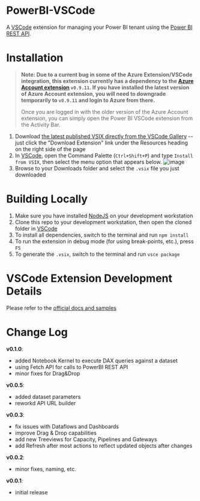 # PowerBI-VSCode
A [VSCode](https://code.visualstudio.com/) extension for managing your Power BI tenant using the [Power BI REST API](https://docs.microsoft.com/en-us/rest/api/power-bi/).

# Installation
> **Note: Due to a current bug in some of the Azure Extension/VSCode integration, this extension currently has a dependency to the [Azure Account extension](https://marketplace.visualstudio.com/items?itemName=ms-vscode.azure-account) `v0.9.11`. If you have installed the latest version of Azure Account extension, you will need to downgrade temporarily to `v0.9.11` and login to Azure from there.**
>
> Once you are logged in with the older version of the Azure Account extension, you can simply open the Power BI VSCode extension from the Activity Bar.
1. Download [the latest published VSIX directly from the VSCode Gallery](https://marketplace.visualstudio.com/items?itemName=GerhardBrueckl.powerbi-vscode) -- just click the "Download Extension" link under the Resources heading on the right side of the page
2. In [VSCode](https://code.visualstudio.com/), open the Command Palette (`Ctrl+Shift+P`) and type `Install from VSIX`, then select the menu option that appears below.
![image](https://user-images.githubusercontent.com/37491308/181848291-e956cca0-40f0-4ce6-86a5-06b76f548cef.png)
3. Browse to your Downloads folder and select the `.vsix` file you just downloaded
# Building Locally
1. Make sure you have installed [NodeJS](https://nodejs.org/en/) on your development workstation
2. Clone this repo to your development workstation, then open the cloned folder in [VSCode](https://code.visualstudio.com/)
3. To install all dependencies, switch to the terminal and run `npm install`
4. To run the extension in debug mode (for using break-points, etc.), press `F5`
5. To generate the `.vsix`, switch to the terminal and run `vsce package`

# VSCode Extension Development Details
Please refer to the [official docs and samples](https://github.com/microsoft/vscode-extension-samples#prerequisites)

# Change Log

**v0.1.0**:
- added Notebook Kernel to execute DAX queries against a dataset
- using Fetch API for calls to PowerBI REST API
- minor fixes for Drag&Drop

**v0.0.5**:
- added dataset parameters
- reworkd API URL builder

**v0.0.3**:
- fix issues with Dataflows and Dashboards
- improve Drag & Drop capabilities
- add new Treeviews for Capacity, Pipelines and Gateways
- add Refresh after most actions to reflect updated objects after changes

**v0.0.2**:
- minor fixes, naming, etc.

**v0.0.1**:
- initial release
